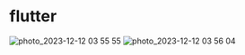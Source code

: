 # flutter

![photo_2023-12-12 03 55 55](https://github.com/TEROMO/Effective_Flutter_Lab/assets/44552193/1a9eb07a-4855-45ed-b0e4-002af04791a9)
![photo_2023-12-12 03 56 04](https://github.com/TEROMO/Effective_Flutter_Lab/assets/44552193/4eacb5a7-79f1-4eb8-9627-53db2b79c2e0)
